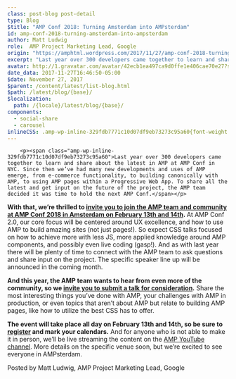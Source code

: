 ```yaml
---
class: post-blog post-detail
type: Blog
$title: "AMP Conf 2018: Turning Amsterdam into AMPsterdam"
id: amp-conf-2018-turning-amsterdam-into-ampsterdam
author: Matt Ludwig
role:  AMP Project Marketing Lead, Google
origin: "https://amphtml.wordpress.com/2017/11/27/amp-conf-2018-turning-amsterdam-into-ampsterdam/amp/"
excerpt: "Last year over 300 developers came together to learn and share about the latest in AMP at AMP Conf in NYC. Since then we’ve had many new developments and uses of AMP emerge, from e-commerce functionality, to building canonically with AMP, to using AMP pages within a Progressive Web App. To share all the latest [&#8230;]"
avatar: http://1.gravatar.com/avatar/42ecb1ea497ca9d0ffe1e406cae70e27?s=96&d=identicon&r=G
date_data: 2017-11-27T16:46:50-05:00
$date: November 27, 2017
$parent: /content/latest/list-blog.html
$path: /latest/blog/{base}/
$localization:
  path: /{locale}/latest/blog/{base}/
components:
  - social-share
  - carousel
inlineCSS: .amp-wp-inline-329fdb7771c10d07df9eb73273c95a60{font-weight:400;}
---
```


<div class="amp-wp-article-content">

		<p><span class="amp-wp-inline-329fdb7771c10d07df9eb73273c95a60">Last year over 300 developers came together to learn and share about the latest in AMP at AMP Conf in NYC. Since then we’ve had many new developments and uses of AMP emerge, from e-commerce functionality, to building canonically with AMP, to using AMP pages within a Progressive Web App. To share all the latest and get input on the future of the project, the AMP team decided it was time to hold the next AMP Conf.</span></p>
<amp-carousel width="600" height="480" type="slides" layout="responsive"><amp-img src="https://amphtml.files.wordpress.com/2017/11/amp3.png?w=600" width="600" height="175" layout="responsive"></amp-img><amp-img src="https://amphtml.files.wordpress.com/2017/11/amp1.png?w=600" width="600" height="400" layout="responsive"></amp-img><amp-img src="https://amphtml.files.wordpress.com/2017/11/filipwolak_amp23layers_0266_8031.jpg?w=600" width="600" height="400" layout="responsive"></amp-img></amp-carousel><p><b>With that, we’re thrilled to <a href="https://www.ampproject.org/amp-conf/" target="_blank" rel="noopener">invite you to join the AMP team and community at AMP Conf 2018 in Amsterdam on February 13th and 14th</a>. </b><span class="amp-wp-inline-329fdb7771c10d07df9eb73273c95a60">At AMP Conf 2.0, our core focus will be centered around UX excellence, and how to use AMP to build amazing sites (not just pages!). So expect CSS talks focused on how to achieve more with less JS, more applied knowledge around AMP components, and possibly even live coding (gasp!). And as with last year there will be plenty of time to connect with the AMP team to ask questions and share input on the project. The specific speaker line up will be announced in the coming month.</span></p>
<p><span class="amp-wp-inline-329fdb7771c10d07df9eb73273c95a60"><strong>And this year, the AMP team wants to hear from even more of the community, so we <a href="https://www.ampproject.org/amp-conf/" target="_blank" rel="noopener">invite you to submit a talk for consideration</a>.</strong> Share the most interesting things you’ve done with AMP, your challenges with AMP in production, or even topics that aren’t about AMP but relate to building AMP pages, like how to utilize the best CSS has to offer.</span></p>
<p><strong>The event will take place all day on February 13th and 14th, so be sure to <a href="https://www.ampproject.org/amp-conf/" target="_blank" rel="noopener">register</a></strong><span class="amp-wp-inline-329fdb7771c10d07df9eb73273c95a60"><strong> and mark your calendars.</strong> And for anyone who is not able to make it in person, we’ll be live streaming the content on the </span><a href="https://www.youtube.com/channel/UCXPBsjgKKG2HqsKBhWA4uQw"><span class="amp-wp-inline-329fdb7771c10d07df9eb73273c95a60">AMP YouTube channel</span></a><span class="amp-wp-inline-329fdb7771c10d07df9eb73273c95a60">. More details on the specific venue soon, but we’re excited to see everyone in AMPsterdam.</span></p>
<p><span class="amp-wp-inline-329fdb7771c10d07df9eb73273c95a60">Posted by Matt Ludwig, AMP Project Marketing Lead, Google</span></p>
	</div>

	


</div>

